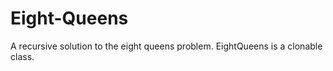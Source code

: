 # Eight-Queens

A recursive solution to the eight queens problem. EightQueens is a clonable class. 
